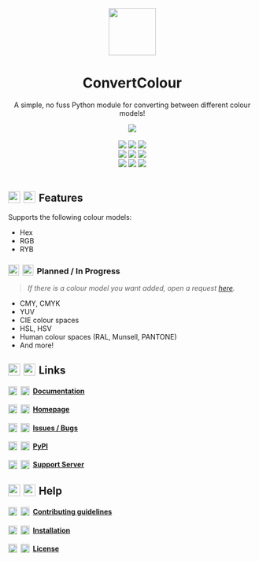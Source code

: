 <div align="center">
  <picture width="96">
    <source width="96"
      srcset="/assets/logo-yellow.png"
      media="(prefers-color-scheme: dark)"
    />
    <source width="96"
      srcset="/assets/logo-purple.png"
      media="(prefers-color-scheme: light), (prefers-color-scheme: no-preference)"
    />
    <img width="96" src="/assets/logo-purple.png" />
  </picture>
  <h1 align="center">ConvertColour</h1>
  <p align="center">A simple, no fuss Python module for converting between different colour models!</p>
    <a href="https://github.com/Pigeon43/ConvertColour"><picture>
      <source 
      srcset="https://github-readme-stats.vercel.app/api/pin/?username=Pigeon43&repo=ConvertColour&theme=transparent&title_color=ffb000&icon_color=785ef0&text_color=ffffff&locale=en"
      media="(prefers-color-scheme: dark)"
      />
      <source
      srcset="https://github-readme-stats.vercel.app/api/pin/?username=Pigeon43&repo=ConvertColour&theme=transparent&title_color=000000&icon_color=f05237&text_color=000000&locale=en"
      media="(prefers-color-scheme: light), (prefers-color-scheme: no-preference)"
      />
      <img src="https://github-readme-stats.vercel.app/api/pin/?username=Pigeon43&repo=ConvertColour" />
    </picture></a><br/><br/>
      <a href="https://pypi.org/project/convertcolour"><img src="https://img.shields.io/pypi/v/ConvertColour?label=Version" /></a>
      <a href="https://pypi.org/project/convertcolour"><img src="https://img.shields.io/pypi/status/ConvertColour?label=Status" /></a>
      <a href="http://convertcolour.rtfd.io/"><img src="https://img.shields.io/readthedocs/convertcolour?label=Docs" /></a>
      <br/>
      <a href="https://pypi.org/project/convertcolour"><img src="https://img.shields.io/pypi/pyversions/ConvertColour?label=Python" /></a>
      <a href="https://github.com/Pigeon43/ConvertColour/blob/main/LICENSE"><img src="https://img.shields.io/pypi/l/ConvertColour?label=License" /></a>
      <a href="https://github.com/Pigeon43/ConvertColour"><img src="https://img.shields.io/github/languages/code-size/Pigeon43/ConvertColour?label=Size" /></a>
      <br/>
      <a href="https://github.com/Pigeon43/ConvertColour"><img src="https://img.shields.io/github/downloads/Pigeon43/ConvertColour/total?label=GitHub%20Downloads" /></a>
      <a href="https://pypi.org/project/convertcolour"><img src="https://img.shields.io/pypi/dd/ConvertColour?label=PyPI%20Downloads" /></a>
      <a href="https://github.com/Pigeon43/ConvertColour"><img src="https://img.shields.io/github/issues-raw/Pigeon43/ConvertColour?label=Issues" /></a>
      <!-- <a href="https://github.com/Pigeon43/ConvertColour"><img src="https://img.shields.io/github/checks-status/Pigeon43/ConvertColour/main?label=Checks" /></a> -->
</div><br style="clear: both;" />

## <img width="24" style="vertical-align: bottom; padding-bottom: 2px; margin-right: 7px;" src="https://github.com/Pigeon43/GitHub-icons/blob/main/light/color-fg-default/tools-24.svg#gh-light-mode-only" alt="" /><img width="24" style="vertical-align: bottom; padding-bottom: 2px; margin-right: 7px;" src="https://github.com/Pigeon43/GitHub-icons/blob/main/dark/color-fg-default/tools-24.svg#gh-dark-mode-only" alt="" />Features
Supports the following colour models:
* Hex
* RGB
* RYB

### <img width="22" style="vertical-align: bottom; padding-bottom: 0.5px; margin-right: 7px;" src="https://github.com/Pigeon43/GitHub-icons/blob/main/light/color-fg-default/clock-24.svg#gh-light-mode-only" alt="" /><img width="22" style="vertical-align: bottom; padding-bottom: 0.5px; margin-right: 7px;" src="https://github.com/Pigeon43/GitHub-icons/blob/main/dark/color-fg-default/clock-24.svg#gh-dark-mode-only" alt="" />Planned / In Progress
> *If there is a colour model you want added, open a request [here](https://github.com/Pigeon43/ConvertColour/issues/new?assignees=Pigeon43&labels=%F0%9F%8F%97+Enhancement&template=colour-model-request.md&title=Colour+model+request%3A+).*
* CMY, CMYK
* YUV
* CIE colour spaces
* HSL, HSV
* Human colour spaces (RAL, Munsell, PANTONE)
* And more!

## <img width="24" style="vertical-align: bottom; padding-bottom: 2px; margin-right: 7px;" src="https://github.com/Pigeon43/GitHub-icons/blob/main/light/color-fg-default/link-24.svg#gh-light-mode-only" alt="" /><img width="24" style="vertical-align: bottom; padding-bottom: 2px; margin-right: 7px;" src="https://github.com/Pigeon43/GitHub-icons/blob/main/dark/color-fg-default/link-24.svg#gh-dark-mode-only" alt="" />Links
#### <img width="18" style="vertical-align: bottom; margin-right: 7px;" src="https://github.com/Pigeon43/GitHub-icons/blob/main/light/color-fg-default/book-16.svg#gh-light-mode-only" alt="" /><img width="18" style="vertical-align: bottom; margin-right: 7px;" src="https://github.com/Pigeon43/GitHub-icons/blob/main/dark/color-fg-default/book-16.svg#gh-dark-mode-only" alt="" />[Documentation](http://convertcolour.rtfd.io/)
#### <img width="18" style="vertical-align: bottom; margin-right: 7px;" src="https://github.com/Pigeon43/GitHub-icons/blob/main/light/color-fg-default/mark-github-16.svg#gh-light-mode-only" alt="" /><img width="18" style="vertical-align: bottom; margin-right: 7px;" src="https://github.com/Pigeon43/GitHub-icons/blob/main/dark/color-fg-default/mark-github-16.svg#gh-dark-mode-only" alt="" />[Homepage](https://github.com/Pigeon43/ConvertColour)
#### <img width="18" style="vertical-align: bottom; margin-right: 7px;" src="https://github.com/Pigeon43/GitHub-icons/blob/main/light/color-fg-default/bug-16.svg#gh-light-mode-only" alt="" /><img width="18" style="vertical-align: bottom; margin-right: 7px;" src="https://github.com/Pigeon43/GitHub-icons/blob/main/dark/color-fg-default/bug-16.svg#gh-dark-mode-only" alt="" />[Issues / Bugs](https://github.com/Pigeon43/ConvertColour/issues)
#### <img width="18" style="vertical-align: bottom; margin-right: 7px;" src="https://github.com/Pigeon43/GitHub-icons/blob/main/light/color-fg-default/package-16.svg#gh-light-mode-only" alt="" /><img width="18" style="vertical-align: bottom; margin-right: 7px;" src="https://github.com/Pigeon43/GitHub-icons/blob/main/dark/color-fg-default/package-16.svg#gh-dark-mode-only" alt="" />[PyPI](https://pypi.org/project/convertcolour/)
#### <img width="18" style="vertical-align: middle; padding-bottom: 2px; margin-right: 7px;" src="https://github.com/Pigeon43/Discord-icons/blob/main/light/header-primary/discordMark.svg#gh-light-mode-only" alt="" /><img width="18" style="vertical-align: bottom; padding-bottom: 2px; margin-right: 7px;" src="https://github.com/Pigeon43/Discord-icons/blob/main/dark/header-primary/discordMark.svg#gh-dark-mode-only" alt="" />[Support Server](https://discord.gg/MyPTZBH4Q8)

## <img width="24" style="vertical-align: bottom; padding-bottom: 2px; margin-right: 7px;" src="https://github.com/Pigeon43/GitHub-icons/blob/main/light/color-fg-default/info-24.svg#gh-light-mode-only" alt="" /><img width="24" style="vertical-align: bottom; padding-bottom: 2px; margin-right: 7px;" src="https://github.com/Pigeon43/GitHub-icons/blob/main/dark/color-fg-default/info-24.svg#gh-dark-mode-only" alt="" />Help
#### <img width="18" style="vertical-align: bottom; margin-right: 7px;" src="https://github.com/Pigeon43/GitHub-icons/blob/main/light/color-fg-default/people-16.svg#gh-light-mode-only" alt="" /><img width="18" style="vertical-align: bottom; margin-right: 7px;" src="https://github.com/Pigeon43/GitHub-icons/blob/main/dark/color-fg-default/people-16.svg#gh-dark-mode-only" alt="" />[Contributing guidelines](https://github.com/Pigeon43/ConvertColour/blob/main/CONTRIBUTING)
#### <img width="18" style="vertical-align: bottom; margin-right: 7px;" src="https://github.com/Pigeon43/GitHub-icons/blob/main/light/color-fg-default/download-16.svg#gh-light-mode-only" alt="" /><img width="18" style="vertical-align: bottom; margin-right: 7px;" src="https://github.com/Pigeon43/GitHub-icons/blob/main/dark/color-fg-default/download-16.svg#gh-dark-mode-only" alt="" />[Installation](https://github.com/Pigeon43/ConvertColour/blob/main/INSTALL.md)
#### <img width="18" style="vertical-align: bottom; margin-right: 7px;" src="https://github.com/Pigeon43/GitHub-icons/blob/main/light/color-fg-default/law-16.svg#gh-light-mode-only" alt="" /><img width="18" style="vertical-align: bottom; margin-right: 7px;" src="https://github.com/Pigeon43/GitHub-icons/blob/main/dark/color-fg-default/law-16.svg#gh-dark-mode-only" alt="" />[License](https://github.com/Pigeon43/ConvertColour/blob/main/LICENSE)